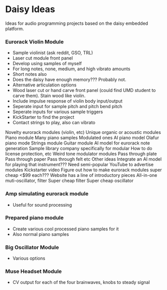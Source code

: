 # Daisy Ideas

Ideas for audio programming projects based on the daisy embedded platform.

### Eurorack Violin Module
 - Sample violinist (ask reddit, GSO, TRL)
 - Laser cut module front panel
 - Develop using samples of myself
 - For long notes, none, medium, and high vibrato amounts
 - Short notes also
 - Does the daisy have enough memory??? Probably not.
 - Alternative articulation options
 - Wood laser cut or hand carve front panel (could find UMD student to carve them). Stain wood like violin.
 - Include impulse response of violin body input/output
 - Seperate input for sample pitch and pitch bend pitch
 - Seperate inputs for various sample triggers
 - KickStarter to find the project
 - Contact strings to play, also can vibrato

Novelty eurorack modules (violin, etc)
Unique organic or acoustic modules
Piano module
Many piano samples
Modulated ones
AI piano model
Olafur piano mode
Strings module
Guitar module
AI model for eurorack note generation
Sample library company specifically for modular
How to do license protection, etc
Weird tone modulator modules
Pass through plate
Pass through paper
Pass through felt
etc
Other ideas
Integrate an AI model for playing that instrument???
Need semi-popular YouTube to advertise modules
Kickstarter video
Figure out how to make eurorack modules super cheap <$99 each???
Website has a line of introductory pieces
All-in-one muti-oscillator, filter
Super cheap filter
Super cheap oscillator


### Amp simulating eurorack module
 - Useful for sound processing

### Prepared piano module
 - Create various cool processed piano samples for it
 - Also normal piano samples

### Big Oscillator Module
 - Various options

### Muse Headset Module
 - CV output for each of the four brainwaves, knobs to steady signal
